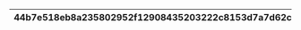 |44b7e518eb8a235802952f12908435203222c8153d7a7d62c294f721822eec2d|b89cb612c08a691f59ca1bd5414c7fdf9117bfe914aff6bbf24e64a8f5f9ae75|0ad29ad2f78294a7eb4ccdd2548adc0c306f05d82e713b9722a8909bded3913b|998d5498a0889c805e2342daf5766a5f593fe2aba68912f4dde1c5fbd65cd388|
| --- | --- | --- | --- |